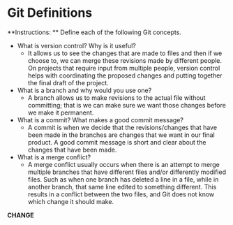 # Git Definitions

**Instructions: ** Define each of the following Git concepts.

* What is version control?  Why is it useful?
    - It allows us to see the changes that are made to files and then if we choose to, we can merge these revisions made by different people. On projects that require input from multiple people, version control helps with coordinating the proposed changes and putting together the final draft of the project.
* What is a branch and why would you use one?
    - A branch allows us to make revisions to the actual file without committing; that is we can make sure we want those changes before we make it permanent.
* What is a commit? What makes a good commit message?
    - A commit is when we decide that the revisions/changes that have been made in the branches are changes that we want in our final product. A good commit message is short and clear about the changes that have been made.
* What is a merge conflict?
    - A merge conflict usually occurs when there is an attempt to merge multiple branches that have different files and/or differently modified files. Such as when one branch has deleted a line in a file, while in another branch, that same line edited to something different. This results in a conflict between the two files, and Git does not know which change it should make.
    
**CHANGE**
